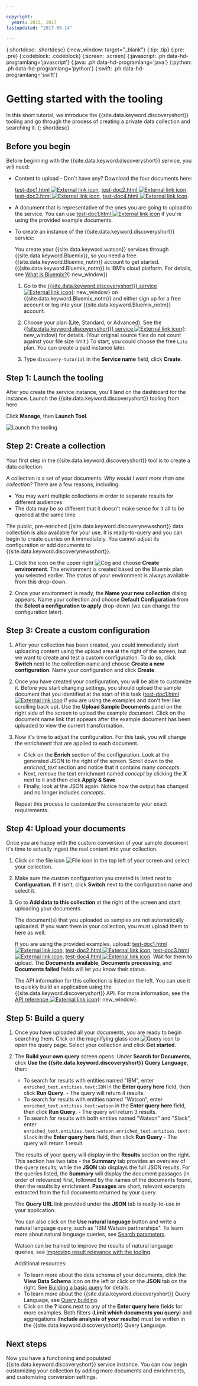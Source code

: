 ```yaml
---

copyright:
  years: 2015, 2017
lastupdated: "2017-09-14"

---
```


{:shortdesc: .shortdesc}
{:new_window: target="_blank"}
{:tip: .tip}
{:pre: .pre}
{:codeblock: .codeblock}
{:screen: .screen}
{:javascript: .ph data-hd-programlang='javascript'}
{:java: .ph data-hd-programlang='java'}
{:python: .ph data-hd-programlang='python'}
{:swift: .ph data-hd-programlang='swift'}

# Getting started with the tooling

In this short tutorial, we introduce the {{site.data.keyword.discoveryshort}} tooling and go through the process of creating a private data collection and searching it.
{: shortdesc}

## Before you begin

Before beginning with the {{site.data.keyword.discoveryshort}} service, you will need:

- Content to upload - Don't have any? Download the four documents here:

    <a target="_blank" href="https://watson-developer-cloud.github.io/doc-tutorial-downloads/discovery/test-doc1.html" download>test-doc1.html <img src="../../icons/launch-glyph.svg" alt="External link icon" title="External link icon" class="style-scope doc-content"></a>,
    <a target="_blank" href="https://watson-developer-cloud.github.io/doc-tutorial-downloads/discovery/test-doc2.html" download>test-doc2.html <img src="../../icons/launch-glyph.svg" alt="External link icon" title="External link icon" class="style-scope doc-content"></a>,
    <a target="_blank" href="https://watson-developer-cloud.github.io/doc-tutorial-downloads/discovery/test-doc3.html" download>test-doc3.html <img src="../../icons/launch-glyph.svg" alt="External link icon" title="External link icon" class="style-scope doc-content"></a>,
    <a target="_blank" href="https://watson-developer-cloud.github.io/doc-tutorial-downloads/discovery/test-doc4.html" download>test-doc4.html <img src="../../icons/launch-glyph.svg" alt="External link icon" title="External link icon" class="style-scope doc-content"></a>.

- A document that is representative of the ones you are going to upload to the service. You can use <a target="_blank" href="https://watson-developer-cloud.github.io/doc-tutorial-downloads/discovery/test-doc1.html" download>test-doc1.html <img src="../../icons/launch-glyph.svg" alt="External link icon" title="External link icon" class="style-scope doc-content"></a> if you're using the provided example documents.

- To create an instance of the {{site.data.keyword.discoveryshort}} service:

  You create your {{site.data.keyword.watson}} services through {{site.data.keyword.Bluemix}}, so you need a free {{site.data.keyword.Bluemix_notm}} account to get started. ({{site.data.keyword.Bluemix_notm}} is IBM's cloud platform. For details, see [What is Bluemix?](https://console.ng.bluemix.net/docs/overview/whatisbluemix.html){: new_window})

  1.  Go to the [{{site.data.keyword.discoveryshort}} service ![External link icon](../../icons/launch-glyph.svg "External link icon")](https://console.ng.bluemix.net/catalog/services/discovery/){: new_window} on {{site.data.keyword.Bluemix_notm}} and either sign up for a free account or log into your {{site.data.keyword.Bluemix_notm}} account.

  1.  Choose your plan (Lite, Standard, or Advanced). See the [{{site.data.keyword.discoveryshort}} service ![External link icon](../../icons/launch-glyph.svg "External link icon")](https://console.ng.bluemix.net/catalog/services/discovery/){: new_window} for details. (Your original source files do not count against your file size limit.) To start, you could choose the free `Lite` plan. You can create a paid instance later.

  1.  Type `discovery-tutorial` in the **Service name** field, click **Create**.      

## Step 1: Launch the tooling

After you create the service instance, you'll land on the dashboard for the instance. Launch the {{site.data.keyword.discoveryshort}} tooling from here.

Click **Manage**, then **Launch Tool**.

![Launch the tooling](images/bm-launch-tool.png)

## Step 2: Create a collection
Your first step in the {{site.data.keyword.discoveryshort}} tool is to create a data collection.

A collection is a set of your documents. *Why would I want more than one collection?* There are a few reasons, including:

  -   You may want multiple collections in order to separate results for different audiences
  -   The data may be so different that it doesn't make sense for it all to be queried at the same time

The public, pre-enriched {{site.data.keyword.discoverynewsshort}} data collection is also available for your use. It is ready-to-query and you can begin to create queries on it immediately. You cannot adjust its configuration or add documents to {{site.data.keyword.discoverynewsshort}}.

1.  Click the icon on the upper right ![Cog](images/icon_settings.png)<!-- {width="20" height="20" style="padding-left:5px;padding-right:5px;"} --> and choose **Create environment**. The environment is created based on the Bluemix plan you selected earlier. The status of your environment is always available from this drop-down.

1.  Once your environment is ready, the **Name your new collection** dialog appears. Name your collection and choose **Default Configuration** from the **Select a configuration to apply** drop-down (we can change the configuration later).

## Step 3: Create a custom configuration

1.  After your collection has been created, you could immediately start uploading content using the upload area at the right of the screen, but we want to create and test a custom configuration. To do so, click **Switch** next to the collection name and choose **Create a new configuration**. Name your configuration and click **Create**.

1.  Once you have created your configuration, you will be able to customize it. Before you start changing settings, you should upload the sample document that you identified at the start of this task (<a target="_blank" href="https://watson-developer-cloud.github.io/doc-tutorial-downloads/discovery/test-doc1.html" download>test-doc1.html <img src="../../icons/launch-glyph.svg" alt="External link icon" title="External link icon" class="style-scope doc-content"></a> if you are using the examples and don't feel like scrolling back up). Use the **Upload Sample Documents** panel on the right side of the screen to upload the example document. Click on the document name link that appears after the example document has been uploaded to view the current transformation.

1.  Now it's time to adjust the configuration. For this task, you will change the enrichment that are applied to each document.

    *  Click on the **Enrich** section of the configuration. Look at the generated JSON to the right of the screen. Scroll down to the *enriched_text* section and notice that it contains many *concepts*.
    *  Next, remove the text enrichment named *concept* by clicking the **X** next to it and then click **Apply & Save**.
    *  Finally, look at the JSON again. Notice how the output has changed and no longer includes *concepts*.

    Repeat this process to customize the conversion to your exact requirements.

## Step 4: Upload your documents

Once you are happy with the custom conversion of your sample document it's time to actually ingest the real content into your collection.

1.  Click on the file icon ![File icon](images/icon_yourData.png)<!-- {width="20" height="20" style="padding-left:5px;padding-right:5px;"} --> in the top left of your screen and select your collection.

1.  Make sure the custom configuration you created is listed next to **Configuration**. If it isn't, click **Switch** next to the configuration name and select it.

1.  Go to **Add data to this collection** at the right of the screen and start uploading your documents.

    The document(s) that you uploaded as samples are not automatically uploaded. If you want them in your collection, you must upload them to here as well.

    If you are using the provided examples, upload: <a target="_blank" href="https://watson-developer-cloud.github.io/doc-tutorial-downloads/discovery/test-doc1.html" download>test-doc1.html <img src="../../icons/launch-glyph.svg" alt="External link icon" title="External link icon" class="style-scope doc-content"></a>, <a target="_blank" href="https://watson-developer-cloud.github.io/doc-tutorial-downloads/discovery/test-doc2.html" download>test-doc2.html <img src="../../icons/launch-glyph.svg" alt="External link icon" title="External link icon" class="style-scope doc-content"></a>, <a target="_blank" href="https://watson-developer-cloud.github.io/doc-tutorial-downloads/discovery/test-doc3.html" download>test-doc3.html <img src="../../icons/launch-glyph.svg" alt="External link icon" title="External link icon" class="style-scope doc-content"></a>, <a target="_blank" href="https://watson-developer-cloud.github.io/doc-tutorial-downloads/discovery/test-doc4.html" download>test-doc4.html <img src="../../icons/launch-glyph.svg" alt="External link icon" title="External link icon" class="style-scope doc-content"></a>. Wait for them to upload. The **Documents available**, **Documents processing**, and **Documents failed** fields will let you know their status.

    The API information for this collection is listed on the left. You can use it to quickly build an application using the {{site.data.keyword.discoveryshort}} API. For more information, see the [API reference ![External link icon](../../icons/launch-glyph.svg "External link icon")](http://www.ibm.com/watson/developercloud/discovery/api/v1){: new_window}.

## Step 5: Build a query

1.  Once you have uploaded all your documents, you are ready to begin searching them. Click on the magnifying glass icon ![Query icon](images/icon_queryBuilder.png)<!-- {width="20" height="20" style="padding-left:5px;padding-right:5px;"} --> to open the query page. Select your collection and click **Get started**.

1.  The **Build your own query** screen opens. Under **Search for Documents**, click **Use the {{site.data.keyword.discoveryshort}} Query Language**, then:

    -  To search for results with entities named "IBM", enter `enriched_text.entities.text:IBM` in the **Enter query here** field, then click **Run Query**. - The query will return 4 results.
    -  To search for results with entities named "Watson", enter `enriched_text.entities.text:watson` in the **Enter query here** field, then click **Run Query**. - The query will return 3 results.
    -  To search for results with both entities named "Watson" and "Slack", enter `enriched_text.entities.text:watson,enriched_text.entities.text:Slack` in the **Enter query here** field, then click **Run Query** - The query will return 1 result.

    The results of your query will display in the **Results** section on the right. This section has two tabs - the **Summary** tab provides an overview of the query results; while the **JSON** tab displays the full JSON results. For the queries listed, the **Summary** will display the document passages (in order of relevance) first, followed by the names of the documents found, then the results by enrichment. **Passages** are short, relevant excerpts extracted from the full documents returned by your query.

    The **Query URL** link provided under the **JSON** tab is ready-to-use in your application.

    You can also click on the **Use natural language** button and write a natural language query, such as "IBM Watson partnerships". To learn more about natural language queries, see [Search parameters](/docs/services/discovery/query-reference.html#search-parameters).

    Watson can be trained to improve the results of natural language queries, see [Improving result relevance with the tooling](/docs/services/discovery/train-tooling.html).

    Additional resources:

    -  To learn more about the data schema of your documents, click the **View Data Schema** icon on the left or click on the **JSON** tab on the right. See [Building a basic query](/docs/services/discovery/using.html#building-a-basic-query) for details.
    -  To learn more about the {{site.data.keyword.discoveryshort}} Query Language, see [Query building](/docs/services/discovery/query-reference.html).
    -  Click on the **?** icons next to any of the **Enter query here** fields for more examples. Both filters (**Limit which documents you query**) and aggregations (**Include analysis of your results**) must be written in the {{site.data.keyword.discoveryshort}} Query Language.

## Next steps

Now you have a functioning and populated {{site.data.keyword.discoveryshort}} service instance. You can now begin customizing your collection by adding more documents and enrichments, and customizing conversion settings.
